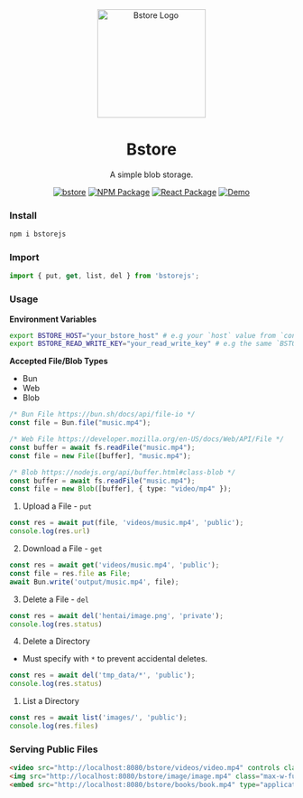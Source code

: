 <div align="center">
  <img width="192px" height="auto" src="public/favicon.ico" alt="Bstore Logo">
  <h1>Bstore</h1>
  <p>A simple blob storage.</p>
</div>

<div align="center">

  [![bstore](https://img.shields.io/badge/go-bstore-00ADD8?style=flat-square&logo=go)](https://github.com/cartersusi/bstore)
  [![NPM Package](https://img.shields.io/badge/npm-bstorejs-red?style=flat-square&logo=npm)](https://www.npmjs.com/package/bstorejs)
  [![React Package](https://img.shields.io/badge/react-bstorejs--react-61DAFB?style=flat-square&logo=react)](https://www.npmjs.com/package/bstorejs-react)
  [![Demo](https://img.shields.io/badge/demo-bstorejs--demo-brightgreen?style=flat-square)](https://github.com/cartersusi/bstore-demo)

</div>

### Install
```sh
npm i bstorejs
```

### Import
```ts
import { put, get, list, del } from 'bstorejs';
```

### Usage

**Environment Variables**
```sh
export BSTORE_HOST="your_bstore_host" # e.g your `host` value from `conf.yml`
export BSTORE_READ_WRITE_KEY="your_read_write_key" # e.g the same `BSTORE_READ_WRITE_KEY` value from `keys.env`
```

**Accepted File/Blob Types**
- Bun
- Web
- Blob

```ts
/* Bun File https://bun.sh/docs/api/file-io */
const file = Bun.file("music.mp4");

/* Web File https://developer.mozilla.org/en-US/docs/Web/API/File */
const buffer = await fs.readFile("music.mp4");
const file = new File([buffer], "music.mp4");

/* Blob https://nodejs.org/api/buffer.html#class-blob */
const buffer = await fs.readFile("music.mp4");
const file = new Blob([buffer], { type: "video/mp4" });
```

1. Upload a File - `put`
```ts
const res = await put(file, 'videos/music.mp4', 'public');
console.log(res.url)
```

2. Download a File - `get`
```ts
const res = await get('videos/music.mp4', 'public');
const file = res.file as File;
await Bun.write('output/music.mp4', file);
```

3. Delete a File - `del`
```ts
const res = await del('hentai/image.png', 'private');
console.log(res.status)
```

4. Delete a Directory
- Must specify with `*` to prevent accidental deletes. 
```ts
const res = await del('tmp_data/*', 'public');
console.log(res.status)
```

1. List a Directory
```ts
const res = await list('images/', 'public');
console.log(res.files)
```

### Serving Public Files

```html
<video src="http://localhost:8080/bstore/videos/video.mp4" controls class="max-w-full max-h-full"></video>
<img src="http://localhost:8080/bstore/image/image.mp4" class="max-w-full max-h-full object-contain"></img>
<embed src="http://localhost:8080/bstore/books/book.mp4" type="application/pdf" className="w-full h-full border-0"></embed>
```

